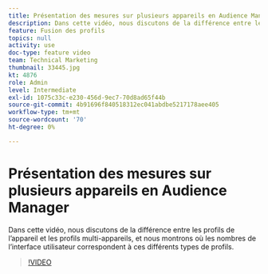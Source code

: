 ```yaml
---
title: Présentation des mesures sur plusieurs appareils en Audience Manager
description: Dans cette vidéo, nous discutons de la différence entre les profils de l’appareil et les profils multi-appareils, et nous montrons où les nombres de l’interface utilisateur correspondent à ces différents types de profils.
feature: Fusion des profils
topics: null
activity: use
doc-type: feature video
team: Technical Marketing
thumbnail: 33445.jpg
kt: 4876
role: Admin
level: Intermediate
exl-id: 1075c33c-e230-456d-9ec7-70d8ad65f44b
source-git-commit: 4b91696f840518312ec041abdbe5217178aee405
workflow-type: tm+mt
source-wordcount: '70'
ht-degree: 0%

---
```


# Présentation des mesures sur plusieurs appareils en Audience Manager

Dans cette vidéo, nous discutons de la différence entre les profils de l’appareil et les profils multi-appareils, et nous montrons où les nombres de l’interface utilisateur correspondent à ces différents types de profils.

>[!VIDEO](https://video.tv.adobe.com/v/33445/?quality=12)

